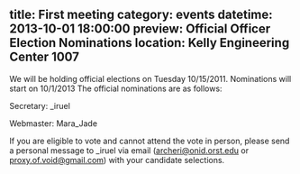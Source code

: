 title: First meeting
category: events
datetime: 2013-10-01 18:00:00
preview: Official Officer Election Nominations
location: Kelly Engineering Center 1007
---
We will be holding official elections on Tuesday 10/15/2011. Nominations
will start on 10/1/2013 The official nominations are as follows:

Secretary: _iruel

Webmaster: Mara_Jade


If you are eligible to vote and cannot attend the vote in person, please send
a personal message to _iruel via email (archeri@onid.orst.edu or proxy.of.void@gmail.com) with
your candidate selections.
